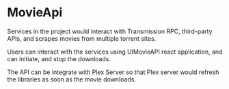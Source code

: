 # MovieApi

Services in the project would interact with Transmission RPC, third-party APIs, and scrapes movies from multiple torrent sites. 

Users can interact with the services using UIMovieAPI react application, and can initiate, and stop the downloads. 

The API can be integrate with Plex Server so that Plex server would refresh the libraries as soon as the movie downloads. 
